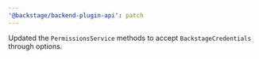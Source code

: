 ```yaml
---
'@backstage/backend-plugin-api': patch
---
```


Updated the `PermissionsService` methods to accept `BackstageCredentials` through options.
